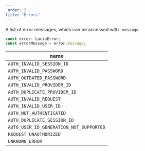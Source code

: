```yaml
---
_order: 2
title: "Errors"
---
```


A list of error messages, which can be accessed with `.message`.

```ts
const error: LuciaError;
const errorMessage = error.message;
```

| name                                    |
| --------------------------------------- |
| `AUTH_INVALID_SESSION_ID`               |
| `AUTH_INVALID_PASSWORD`                 |
| `AUTH_OUTDATED_PASSWORD`                |
| `AUTH_INVALID_PROVIDER_ID`              |
| `AUTH_DUPLICATE_PROVIDER_ID`            |
| `AUTH_INVALID_REQUEST`                  |
| `AUTH_INVALID_USER_ID`                  |
| `AUTH_NOT_AUTHENTICATED`                |
| `AUTH_DUPLICATE_SESSION_ID`             |
| `AUTO_USER_ID_GENERATION_NOT_SUPPORTED` |
| `REQUEST_UNAUTHORIZED`                  |
| `UNKNOWN_ERROR`                         |

